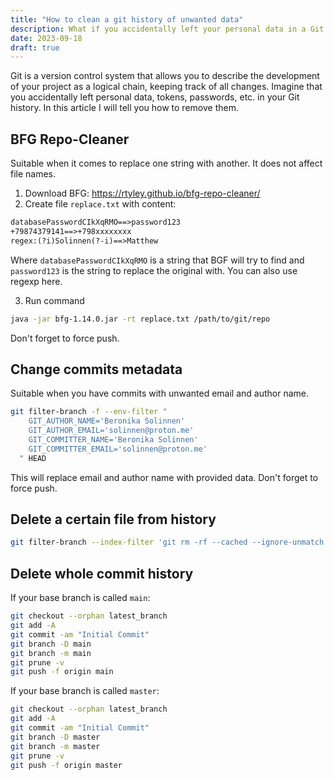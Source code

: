 ```yaml
---
title: "How to clean a git history of unwanted data"
description: What if you accidentally left your personal data in a Git repository?
date: 2023-09-18
draft: true
---
```


Git is a version control system that allows you to describe the development of your project as a logical chain, keeping track of all changes. Imagine that you accidentally left personal data, tokens, passwords, etc. in your Git history. In this article I will tell you how to remove them.

## BFG Repo-Cleaner

Suitable when it comes to replace one string with another. It does not affect file names.

1. Download BFG: https://rtyley.github.io/bfg-repo-cleaner/
2. Create file `replace.txt` with content:

```txt
databasePasswordCIkXqRMO==>password123
+79874379141==>+798xxxxxxxx
regex:(?i)Solinnen(?-i)==>Matthew
```

Where `databasePasswordCIkXqRMO` is a string that BGF will try to find and `password123` is the string to replace the original with. You can also use regexp here.

3. Run command
```bash
java -jar bfg-1.14.0.jar -rt replace.txt /path/to/git/repo
```

Don't forget to force push.

## Change commits metadata

Suitable when you have commits with unwanted email and author name.

```bash
git filter-branch -f --env-filter "
    GIT_AUTHOR_NAME='Beronika Solinnen'
    GIT_AUTHOR_EMAIL='solinnen@proton.me'
    GIT_COMMITTER_NAME='Beronika Solinnen'
    GIT_COMMITTER_EMAIL='solinnen@proton.me'
  " HEAD
```

This will replace email and author name with provided data. Don't forget to force push.

## Delete a certain file from history

```bash
git filter-branch --index-filter 'git rm -rf --cached --ignore-unmatch path_to_file' HEAD
```


## Delete whole commit history

If your base branch is called `main`:
```bash
git checkout --orphan latest_branch
git add -A
git commit -am "Initial Commit"
git branch -D main
git branch -m main
git prune -v
git push -f origin main
```

If your base branch is called `master`:
```bash
git checkout --orphan latest_branch
git add -A
git commit -am "Initial Commit"
git branch -D master
git branch -m master
git prune -v
git push -f origin master
```